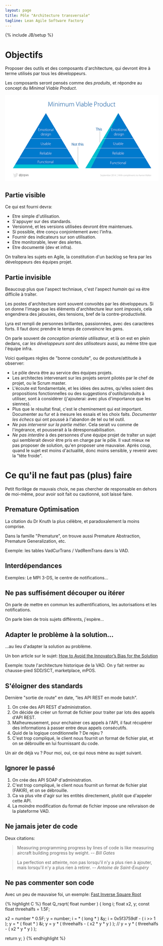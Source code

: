 ```yaml
---
layout: page
title: Pôle "Architecture transversale"
tagline: Lean Agile Software Factory
---
```

{% include JB/setup %}

# Objectifs

Proposer des outils et des composants d'architecture,
qui devront être à terme utilisés par tous les développeurs.

Les composants seront pensés comme des *produits*, et répondre au concept du *Minimal Viable Product*.

![MVP](mvp.png)

## Partie visible

Ce qui est fourni devra:

- Etre simple d'utilisation.
- S'appuyer sur des standards.
- Versionné, et les versions utilisées devront être maintenues.
- Si possible, être conçu conjointement avec l'infra.
- Fournir des indicateurs sur son utilisation.
- Etre monitorable, lever des alertes.
- Etre documenté (dev et infra).

On traîtera les sujets en Agile, la constitution d'un backlog se fera par les développeurs des équipes projet.

## Partie invisible

Beaucoup plus que l'aspect techniaue, c'est l'aspect *humain* qui va être difficile à traîter.

Les postes d'architecture sont souvent convoités par les développeurs.
Si on donne l'image que les éléments d'architecture leur sont *imposés*, cela engendrera des jalousies, des tensions, bref de la contre-productivité.

Lyra est rempli de personnes brillantes, passionnées, avec des caractères forts. Il faut donc prendre le temps de *convaincre* les gens.

On parle souvent de *conception orientée utilisateur*, et là on est en plein dedans, car *les développeurs sont des utilisateurs* aussi, au même titre que l'équipe infra.

Voici quelques règles de "bonne conduite", ou de posture/attitude à observer:

- Le pôle devra être au service des équipes projets.
- Les architectes intervenant sur les projets seront pilotés par le chef de projet, ou le Scrum master.
- L'écoute est fondamentale, et les idées des autres, qu'elles soient des propositions fonctionnelles ou des suggestions d'outils/produits à utiliser, sont à considérer (j'ajouterai: avec plus d'importance que les siennes).
- Plus que le résultat final, c'est le cheminement qui est important.
Documenter au fur et à mesure les essais et les choix faits.
*Documenter les échecs* qui ont poussé à l'abandon de tel ou tel outil.
- *Ne pas intervenir sur la partie métier*. Cela serait vu comme de l'ingérance, et pousserait à la déresponsabilisation.
- *Ne pas interdire* à des personnes d'une équipe projet de traîter un sujet qui semblerait devoir être pris en charge par le pôle.
Il vaut mieux ne pas proposer de solution, qu'en proposer une mauvaise.
Après coup, quand le sujet est moins d'actualité, donc moins sensible, y revenir avec la "tête froide".

# Ce qu'il ne faut pas (plus) faire

Petit florilège de mauvais choix, ne pas chercher de responsable en dehors de moi-même, pour avoir soit fait ou cautionné, soit laissé faire.

## Premature Optimisation

La citation du Dr Knuth la plus célèbre, et paradoxalement la moins comprise.

Dans la famille "Premature", on trouve aussi Premature Abstraction, Premature Generalization, etc.

Exemple: les tables VadCurTrans / VadRemTrans dans la VAD.

## Interdépendances

Exemples: Le MPI 3-DS, le centre de notifications...

## Ne pas suffisément découper ou itérer

On parle de mettre en commun les authentifications, les autorisations et les notifications.

On parle bien de trois sujets différents, j'espère...

## Adapter le problème à la solution...

...au lieu d'adapter la solution au problème.

Un bon article sur le sujet: [How to Avoid the Innovator’s Bias for the Solution](http://leanstack.com/how-to-uncover-the-right-problems-and-avoid-the-innovators-bias-for-the-solution/)

Exemple: toute l'architecture historique de la VAD. On y fait rentrer au chausse-pied SDD/SCT, marketplace, mPOS.

## S'éloigner des standards

Dernière "sortie de route" en date, "les API REST en mode batch".

1. On crée des API REST d'administration.
2. On décide de créer un format de fichier pour traiter par lots des appels d'API REST.
3. Malheureusement, pour enchainer ces appels à l'API, il faut récupérer des informations à passer entre deux appels consécutifs.
4. Quid de la logique conditionnelle ? De rejeu ?
5. C'est trop compliqué, le client nous fournit un format de fichier plat, et on se débrouille en lui fournissant du code.

Un air de déjà vu ? Pour moi, oui, ce qui nous mène au sujet suivant.

## Ignorer le passé

1. On crée des API SOAP d'administration.
2. C'est trop compliqué, le client nous fournit un format de fichier plat (FAKIR), et on se débrouille.
3. Ca va plus vite d'agir sur les entités directement, plutôt que d'appeler cette API.
4. La moindre modification du format de fichier impose une relivraison de la plateforme VAD.

## Ne jamais jeter de code

Deux citations:

> Measuring programming progress by lines of code is like measuring aircraft building progress by weight. -- *Bill Gates*

> La perfection est atteinte, non pas lorsqu'il n'y a plus rien à  ajouter, mais lorsqu'il n'y a plus rien à retirer. -- *Antoine de Saint-Exupéry*

## Ne pas commenter son code

Avec un peu de mauvaise foi, un exemple: [Fast Inverse Square Root](http://en.wikipedia.org/wiki/Fast_inverse_square_root)

{% highlight C %}
float Q_rsqrt( float number )
{
  long i;
  float x2, y;
  const float threehalfs = 1.5F;

  x2 = number * 0.5F;
  y  = number;
  i  = * ( long * ) &y;
  i  = 0x5f3759df - ( i >> 1 );
  y  = * ( float * ) &i;
  y  = y * ( threehalfs - ( x2 * y * y ) );
  // y  = y * ( threehalfs - ( x2 * y * y ) );

  return y;
}
{% endhighlight %}
